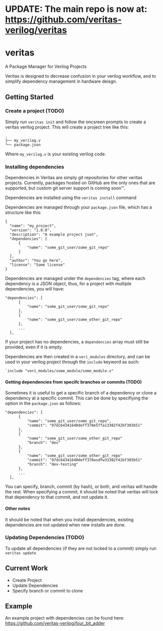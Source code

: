 # UPDATE: The main repo is now at: https://github.com/veritas-verilog/veritas

# veritas
A Package Manager for Verilog Projects

Veritas is designed to decrease confusion in your verilog workflow, and to simplify dependency management in hardware deisgn.

## Getting Started

### Create a project (TODO)
Simply run `veritas init` and follow the oncsreen prompts to create a veritas verilog project. This will create a project tree like this:
```
.
├── my_verilog.v
└── package.json

```
Where `my_verilog.v` is your existing verilog code.

### Installing dependencies
Dependencies in Veritas are simply git repositories for other veritas projects. Currently, packages hosted on GitHub are the only ones that are supported, but custom git server support is coming soon™.

Dependencies are installed using the `veritas install` command

Dependencies are managed through your `package.json` file, which has a structure like this:
```
{
  "name": "my_project",
  "version": "1.0.0",
  "description": "A example project json",
  "dependencies": [
      {
          "name": "some_git_user/some_git_repo"
      }
  ],
  "author": "You go here",
  "license": "Some license"
}

```
Dependencies are managed under the `dependencies` tag, where each dependency is a JSON object, thus, for a project with multiple dependencies, you will have:
```
"dependencies": [
      {
          "name": "some_git_user/some_git_repo"
      },
      {
          "name": "some_git_user/some_other_git_repo"
      },
      ...
  ],
```

If your project has no dependencies, a `dependencies` array must still be provided, even if it is empty. 

Dependencies are then created in a `veri_modules` directory, and can be used in your verilog project through the `include` keyword as such:
```
`include "veri_modules/some_module/some_module.v"
```

#### Getting dependencies from specifc branches or commits (TODO)
Sometimes it is useful to get a specific branch of a dependency or clone a dependency at a specific commit. This can be done by specifiying the option in the `package.json` as follows:
```
"dependencies": [
      {
          "name": "some_git_user/some_git_repo",
          "commit": "97dc64341640deff370e5ffa13382f42bf303b51"
      },
      {
          "name": "some_git_user/some_other_git_repo"
          "branch": "dev"
      },
      {
          "name": "some_git_user/some_other_git_repo"
          "commit": "97dc64341640deff370asdfw33382f42bf303b51"
          "branch": "dev-testing"
      },
      ...
  ],
```
You can specify, branch, commit (by hash), or both, and veritas will handle the rest. When specifying a commit, it should be noted that veritas will lock that dependency to that commit, and not update it.

#### Other notes
It should be noted that when you install dependencies, existing dependencies are not updated when new installs are done.

### Updating Dependencies (TODO)
To update all dependencies (if they are not locked to a commit) simply run `veritas update`


## Current Work
 - Create Project
 - Update Dependencies
 - Specify branch or commit to clone

## Example
An example project with dependencies can be found here: https://github.com/veritas-verilog/four_bit_adder
